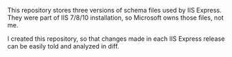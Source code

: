 This repository stores three versions of schema files used by IIS Express. They were part of IIS 7/8/10 installation, so Microsoft owns those files, not me.

I created this repository, so that changes made in each IIS Express release can be easily told and analyzed in diff.
